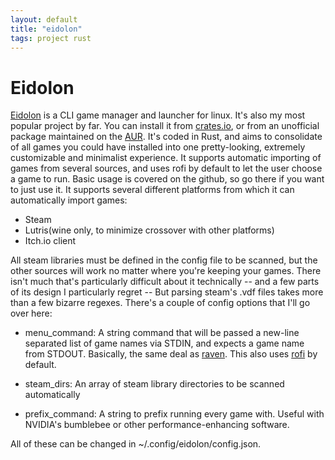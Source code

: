 ```yaml
---
layout: default
title: "eidolon"
tags: project rust
---
```

# Eidolon

[Eidolon](https://github.com/nicohman/eidolon) is a CLI game manager and launcher for linux. It's also my most popular project by far. You can install it from [crates.io](https://crates.io/eidolon), or from an unofficial package maintained on the [AUR](https://aur.archlinux.org/packages/eidolon). It's coded in Rust, and aims to consolidate of all games you could have installed into one pretty-looking, extremely customizable and minimalist experience. It supports automatic importing of games from several sources, and uses rofi by default to let the user choose a game to run. Basic usage is covered on the github, so go there if you want to just use it. It supports several different platforms from which it can automatically import games:

- Steam
- Lutris(wine only, to minimize crossover with other platforms)
- Itch.io client

All steam libraries must be defined  in the config file to be scanned, but the other sources will work no matter where you're keeping your games. There isn't much that's particularly difficult about it technically -- and a few parts of its design I particularly regret -- But parsing steam's .vdf files takes more than a few bizarre regexes. There's a couple of config options that I'll go over here:

- menu\_command: A string command that will be passed a new-line separated list of game names via STDIN, and expects a game name from STDOUT.  Basically, the same deal as [raven](https://github.com/nicohman/raven). This also uses [rofi](https://github.com/DaveDavenport/rofi) by default.

- steam\_dirs: An array of steam library directories to be scanned automatically

- prefix\_command: A string to prefix running every game with. Useful with NVIDIA's bumblebee or other performance-enhancing software.

All of these can be changed in ~/.config/eidolon/config.json.
